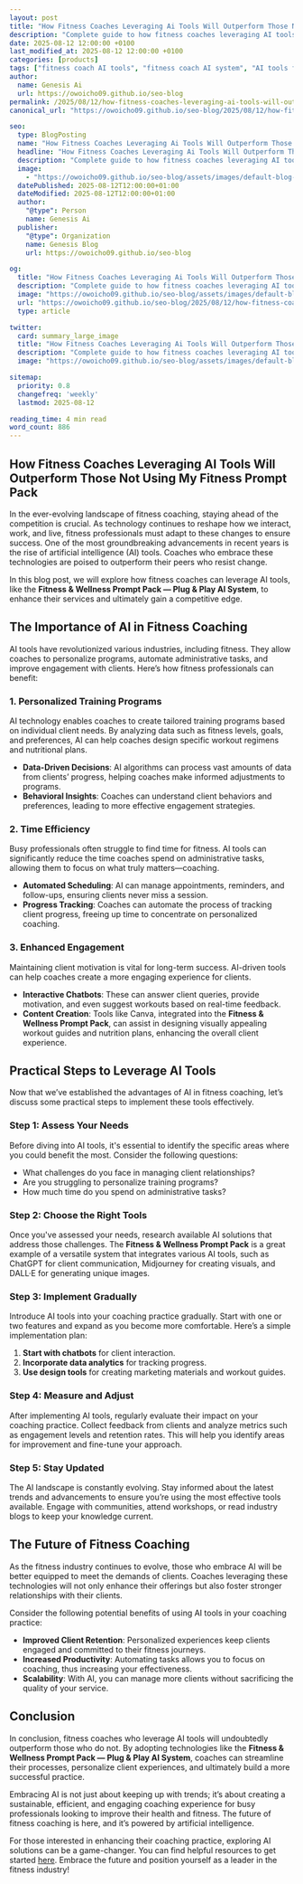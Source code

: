 ```yaml
---
layout: post
title: "How Fitness Coaches Leveraging Ai Tools Will Outperform Those Not Using My Fitness Prompt Pack"
description: "Complete guide to how fitness coaches leveraging AI tools will outperform those not using my fitness prompt pack."
date: 2025-08-12 12:00:00 +0100
last_modified_at: 2025-08-12 12:00:00 +0100
categories: [products]
tags: ["fitness coach AI tools", "fitness coach AI system", "AI tools for fitness coaches", "AI in fitness coaching", "fitness prompt pack", "AI fitness prompts", "leveraging AI in fitness coaching", "AI technology for fitness coaches", "fitness coach chatbot", "AI fitness solutions"]
author: 
  name: Genesis Ai
  url: https://owoicho09.github.io/seo-blog
permalink: /2025/08/12/how-fitness-coaches-leveraging-ai-tools-will-outperform-those-not-using-my-fitness-prompt-pack/
canonical_url: "https://owoicho09.github.io/seo-blog/2025/08/12/how-fitness-coaches-leveraging-ai-tools-will-outperform-those-not-using-my-fitness-prompt-pack/"

seo:
  type: BlogPosting
  name: "How Fitness Coaches Leveraging Ai Tools Will Outperform Those Not Using My Fitness Prompt Pack"
  headline: "How Fitness Coaches Leveraging Ai Tools Will Outperform Those Not Using My Fitness Prompt Pack"
  description: "Complete guide to how fitness coaches leveraging AI tools will outperform those not using my fitness prompt pack."
  image: 
    - "https://owoicho09.github.io/seo-blog/assets/images/default-blog-image.jpg"
  datePublished: 2025-08-12T12:00:00+01:00
  dateModified: 2025-08-12T12:00:00+01:00
  author:
    "@type": Person
    name: Genesis Ai
  publisher:
    "@type": Organization
    name: Genesis Blog
    url: https://owoicho09.github.io/seo-blog

og:
  title: "How Fitness Coaches Leveraging Ai Tools Will Outperform Those Not Using My Fitness Prompt Pack"
  description: "Complete guide to how fitness coaches leveraging AI tools will outperform those not using my fitness prompt pack."
  image: "https://owoicho09.github.io/seo-blog/assets/images/default-blog-image.jpg"
  url: "https://owoicho09.github.io/seo-blog/2025/08/12/how-fitness-coaches-leveraging-ai-tools-will-outperform-those-not-using-my-fitness-prompt-pack/"
  type: article

twitter:
  card: summary_large_image
  title: "How Fitness Coaches Leveraging Ai Tools Will Outperform Those Not Using My Fitness Prompt Pack"
  description: "Complete guide to how fitness coaches leveraging AI tools will outperform those not using my fitness prompt pack."
  image: "https://owoicho09.github.io/seo-blog/assets/images/default-blog-image.jpg"

sitemap:
  priority: 0.8
  changefreq: 'weekly'
  lastmod: 2025-08-12

reading_time: 4 min read
word_count: 886
---
```


## How Fitness Coaches Leveraging AI Tools Will Outperform Those Not Using My Fitness Prompt Pack

In the ever-evolving landscape of fitness coaching, staying ahead of the competition is crucial. As technology continues to reshape how we interact, work, and live, fitness professionals must adapt to these changes to ensure success. One of the most groundbreaking advancements in recent years is the rise of artificial intelligence (AI) tools. Coaches who embrace these technologies are poised to outperform their peers who resist change. 

In this blog post, we will explore how fitness coaches can leverage AI tools, like the **Fitness & Wellness Prompt Pack — Plug & Play AI System**, to enhance their services and ultimately gain a competitive edge.

## The Importance of AI in Fitness Coaching

AI tools have revolutionized various industries, including fitness. They allow coaches to personalize programs, automate administrative tasks, and improve engagement with clients. Here’s how fitness professionals can benefit:

### 1. Personalized Training Programs

AI technology enables coaches to create tailored training programs based on individual client needs. By analyzing data such as fitness levels, goals, and preferences, AI can help coaches design specific workout regimens and nutritional plans.

- **Data-Driven Decisions**: AI algorithms can process vast amounts of data from clients’ progress, helping coaches make informed adjustments to programs.
- **Behavioral Insights**: Coaches can understand client behaviors and preferences, leading to more effective engagement strategies.

### 2. Time Efficiency

Busy professionals often struggle to find time for fitness. AI tools can significantly reduce the time coaches spend on administrative tasks, allowing them to focus on what truly matters—coaching.

- **Automated Scheduling**: AI can manage appointments, reminders, and follow-ups, ensuring clients never miss a session.
- **Progress Tracking**: Coaches can automate the process of tracking client progress, freeing up time to concentrate on personalized coaching.

### 3. Enhanced Engagement

Maintaining client motivation is vital for long-term success. AI-driven tools can help coaches create a more engaging experience for clients.

- **Interactive Chatbots**: These can answer client queries, provide motivation, and even suggest workouts based on real-time feedback.
- **Content Creation**: Tools like Canva, integrated into the **Fitness & Wellness Prompt Pack**, can assist in designing visually appealing workout guides and nutrition plans, enhancing the overall client experience.

## Practical Steps to Leverage AI Tools

Now that we’ve established the advantages of AI in fitness coaching, let’s discuss some practical steps to implement these tools effectively.

### Step 1: Assess Your Needs

Before diving into AI tools, it's essential to identify the specific areas where you could benefit the most. Consider the following questions:

- What challenges do you face in managing client relationships?
- Are you struggling to personalize training programs?
- How much time do you spend on administrative tasks?

### Step 2: Choose the Right Tools

Once you've assessed your needs, research available AI solutions that address those challenges. The **Fitness & Wellness Prompt Pack** is a great example of a versatile system that integrates various AI tools, such as ChatGPT for client communication, Midjourney for creating visuals, and DALL·E for generating unique images.

### Step 3: Implement Gradually

Introduce AI tools into your coaching practice gradually. Start with one or two features and expand as you become more comfortable. Here’s a simple implementation plan:

1. **Start with chatbots** for client interaction.
2. **Incorporate data analytics** for tracking progress.
3. **Use design tools** for creating marketing materials and workout guides.

### Step 4: Measure and Adjust

After implementing AI tools, regularly evaluate their impact on your coaching practice. Collect feedback from clients and analyze metrics such as engagement levels and retention rates. This will help you identify areas for improvement and fine-tune your approach.

### Step 5: Stay Updated

The AI landscape is constantly evolving. Stay informed about the latest trends and advancements to ensure you’re using the most effective tools available. Engage with communities, attend workshops, or read industry blogs to keep your knowledge current.

## The Future of Fitness Coaching

As the fitness industry continues to evolve, those who embrace AI will be better equipped to meet the demands of clients. Coaches leveraging these technologies will not only enhance their offerings but also foster stronger relationships with their clients.

Consider the following potential benefits of using AI tools in your coaching practice:

- **Improved Client Retention**: Personalized experiences keep clients engaged and committed to their fitness journeys.
- **Increased Productivity**: Automating tasks allows you to focus on coaching, thus increasing your effectiveness.
- **Scalability**: With AI, you can manage more clients without sacrificing the quality of your service.

## Conclusion

In conclusion, fitness coaches who leverage AI tools will undoubtedly outperform those who do not. By adopting technologies like the **Fitness & Wellness Prompt Pack — Plug & Play AI System**, coaches can streamline their processes, personalize client experiences, and ultimately build a more successful practice.

Embracing AI is not just about keeping up with trends; it’s about creating a sustainable, efficient, and engaging coaching experience for busy professionals looking to improve their health and fitness. The future of fitness coaching is here, and it’s powered by artificial intelligence. 

For those interested in enhancing their coaching practice, exploring AI solutions can be a game-changer. You can find helpful resources to get started [here](https://michaelogaje.gumroad.com/l/hehkde). Embrace the future and position yourself as a leader in the fitness industry!